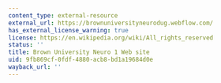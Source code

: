 ```yaml
---
content_type: external-resource
external_url: https://brownuniversityneurodug.webflow.com/
has_external_license_warning: true
license: https://en.wikipedia.org/wiki/All_rights_reserved
status: ''
title: Brown University Neuro 1 Web site
uid: 9fb869cf-0fdf-4880-acb8-bd1a19684d0e
wayback_url: ''
---
```

